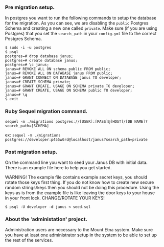 ### Pre migration setup.

In postgres you want to run the following commands to setup the database for the migration. As you can see, we are disabling the `public` Postgres Schema and creating a new one called `private`. Make sure (if you are using Postgres) that you set the `search_path` in your `config.yml` file to the correct Postgres Schema.

```
$ sudo -i -u postgres
$ psql
postgres=# drop database janus;
postgres=# create database janus;
postgres=# \c janus;
janus=# REVOKE ALL ON schema public FROM public;
janus=# REVOKE ALL ON DATABASE janus FROM public;
janus=# GRANT CONNECT ON DATABASE janus TO developer;
janus=# CREATE SCHEMA private;
janus=# GRANT CREATE, USAGE ON SCHEMA private TO developer;
janus=# GRANT CREATE, USAGE ON SCHEMA public TO developer;
janus=# \q
$ exit
```

### Ruby Sequel migration command.

`sequel -m ./migrations postgres://[USER]:[PASS]@[HOST]/[DB NAME]?search_path=[SCHEMA]`

ex:
`sequel -m ./migrations postgres://developer:p455w0rd@localhost/janus?search_path=private`

### Post migration setup.

On the command line you want to seed your Janus DB with initial data. There is an example file here to help you get started.

WARNING! The example file contains example secret keys, you should rotate those keys first thing. If you do not know how to create new secure random strings/keys then you should not be doing this procedure. Using the keys as is from the example file is like leaving the door keys to your house in your front lock. CHANGE/ROTATE YOUR KEYS!

`$ psql -U developer -d janus < seed.sql`

### About the 'administation' project.

Administration users are necessary to the Mount Etna system. Make sure you have at least one administrator setup in the system to be able to set up the rest of the services.
